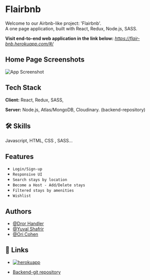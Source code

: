 
# Flairbnb
Welcome to our Airbnb-like project: 'Flairbnb'.   
A one page application, built with React, Redux, Node.js, SASS. 

 **Visit end-to-end web application in the link below:**
 *https://flair-bnb.herokuapp.com/#/* 

## Home Page Screenshots

![App Screenshot](https://res.cloudinary.com/dcys8pbcf/image/upload/v1649080257/readme_lxmpyz.png)


## Tech Stack

**Client:** React, Redux, SASS,

**Server:**  Node.js, Atlas/MongoDB, Cloudinary. (backend-repository)


## 🛠 Skills
Javascript, HTML, CSS , SASS...


## Features

- `Login/Sign-up`
- `Responsive UI`
- `Search stays by location`
- `Become a Host - Add/Delete stays`
- `Filtered stays by amenities`
- `Wishlist `                        


## Authors

- [@Dror Handler](https://github.com/Hdror)
- [@Yuval Shafrir](https://github.com/UvalSchaphrear)
- [@Ori Cohen](https://github.com/OriC89)


## 🔗 Links
 - [![herokuapp](https://res.cloudinary.com/dcys8pbcf/image/upload/v1649089030/2_qebfp8.png)](https://flair-bnb.herokuapp.com/#/)

- [Backend-git repository](https://github.com/OriC89/airbnb---backend)

